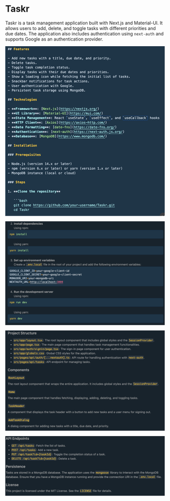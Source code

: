 # Taskr

Taskr is a task management application built with Next.js and Material-UI. It allows users to add, delete, and toggle tasks with different priorities and due dates. The application also includes authentication using `next-auth` and supports Google as an authentication provider.

![alt text](image-3.png)

![alt text](image.png)

![alt text](image-1.png)

![alt text](image-2.png)